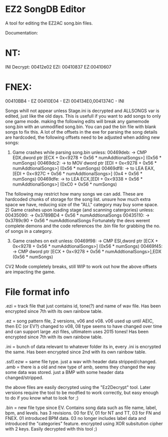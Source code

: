 # EZ2 SongDB Editor
A tool for editing the EZ2AC song.bin files.



Documentation:


# NT:
INI Decrypt: 00412e02
EZI: 00410837
EZ:00410607

# FNEX:
00410BB4 - EZ
00410E04 - EZI
004134E0,0041374C - INI


Songs whill not appear unless Stage.ini is decrypted and ALLSONGS var is edited, just like the old days. This is usefull if you want to add songs to only one game mode. making the following edits will break any gamemode song.bin with an unmodified song.bin. You can pad the bin file with blank songs to fix this.
A lot of the offsets in the exe for parsing the song details are hardcoded, the following offsets need to be adjusted when adding new songs: 

1) Game crashes while parsing song.bin unless:
00469deb: -> CMP EDX,dword ptr [ECX + 0x<9278 + 0x56 * numAddtionalSongs>] (0x56 * numSongs)
00469dc2: -> to MOV dword ptr [EDI + 0x<9278 + 0x56 * numAddtionalSongs>] (0x56 * numSongs)
00469df8: -> to LEA EAX,[EDI + 0x<927C + 0x56 * numAddtionalSongs>] (0x4 + 0x56 * numSongs) 
00469dfe: -> to LEA ECX,[EDI + 0x<9338 + 0x56 * numAddtionalSongs>] (0xC0 + 0x56 * numSongs)

The following may restrict how many songs we can add. These are hardcoded chunks of storage for the song list. unsure how much extra  space we have, reducing size of the "ALL" category may buy some space.
2) Game crashes upon loading stage (and scanning catergories) unless: 
00435090: -> 0x3789BD4 + 0x56 * numAddtionalSongs 
00435110: -> 0x3789c90 + 0x56 * numAddtionalSongs 
Fortunately the devs werent complete demons and the code references the .bin file for grabbing the no. of songs in a category.

3) Game crashes on exit unless:
00469f98: -> CMP ESI,dword ptr [ECX + 0x<9278 +  0x56 * numAddtionalSongs>] (0x56 * numSongs)
00469f45: -> CMP dword ptr [ECX + 0x<9278 +  0x56 * numAddtionalSongs>],EDX (0x56 * numSongs)

CV2 Mode completely breaks, still WIP to work out how the above offsets are impacting the game.

# File format info

.ezi = track file that just contains id, tone(?) and name of wav file. Has been encrypted since 7th with its own rainbow table. 

.ez = song pattern file, 2 versions, v06 and v08. v06 used up until AEIC, then EC (or EV?) changed to v08, 08 type seems to have changed over time and can support large .ezi files, ultimatem uses 2015 tones! Has been encrypted since 7th with its own rainbow table.

.ini = bunch of data relevant to whatever folder its in, every .ini is encrypted the same. Has been encrypted since 2nd with its own rainbow table.

.ssf/.ezw = same file type. just a wav with header data stripped/changed. 
.amb = there is a old and new type of amb, seems they changed the way some data was stored. just a BMP with some header data changed/stripped.

the above files are easily decrypted using the "Ez2Decrypt" tool. Later versions require the tool to be modfied to work correctly, but easy enough to do if you know what to look for ;)

.bin = new file type since EV. Contains song data such as file name, label, bpm, and levels. has 3 revisions. 00 for EV, 01 for NT and TT, 03 for FN and FNEX. 01 introduced BPM data. 03 no longer includes label data and introduced the "categories" feature. encrypted using XOR subsitution cipher with 2 keys. Easily decrypted with this tool ;)






